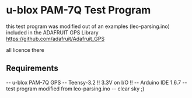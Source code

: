 # u-blox PAM-7Q Test Program

this test program was modified out of an examples (leo-parsing.ino) included in the ADAFRUIT GPS Library
https://github.com/adafruit/Adafruit_GPS

all licence there

## Requirements
-- u-blox PAM-7Q GPS
-- Teensy-3.2  !! 3.3V on I/O !!
-- Arduino IDE 1.6.7
-- test program modified from leo-parsing.ino
-- clear sky ;)